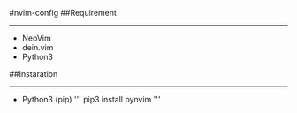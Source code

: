 #nvim-config
##Requirement
***
- NeoVim
- dein.vim
- Python3

##Instaration
***
- Python3 (pip)
'''
pip3 install pynvim
'''
